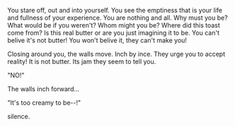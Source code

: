 You stare off, out and into yourself. You see the emptiness that is your life 
and fullness of your experience. You are nothing and all. Why must you be? 
What would be if you weren't? Whom might you be? Where did this toast come 
from? Is this real butter or are you just imagining it to be. You can't belive 
it's not butter! You won't belive it, they can't make you!

Closing around you, the walls move. Inch by ince. They urge you to accept 
reality! It is not butter. Its jam they seem to tell you.

"NO!" 

The walls inch forward...

"It's too creamy to be--!"

silence.

</art>